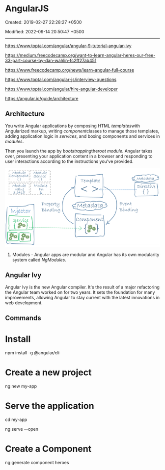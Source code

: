 # AngularJS

Created: 2019-02-27 22:28:27 +0500

Modified: 2022-09-14 20:50:47 +0500

---

<https://www.toptal.com/angular/angular-9-tutorial-angular-ivy>

<https://medium.freecodecamp.org/want-to-learn-angular-heres-our-free-33-part-course-by-dan-wahlin-fc2ff27ab451>

<https://www.freecodecamp.org/news/learn-angular-full-course>

<https://www.toptal.com/angular-js/interview-questions>

<https://www.toptal.com/angular/hire-angular-developer>

<https://angular.io/guide/architecture>

## Architecture

You write Angular applications by composing HTML *templates*with Angularized markup, writing *component*classes to manage those templates, adding application logic in *services*, and boxing components and services in *modules*.

Then you launch the app by *bootstrapping*the*root module*. Angular takes over, presenting your application content in a browser and responding to user interactions according to the instructions you've provided.

![image](media/AngularJS-image1.png)

1. Modules - Angular apps are modular and Angular has its own modularity system called *NgModules*.

## Angular Ivy

Angular Ivy is the new Angular compiler. It's the result of a major refactoring the Angular team worked on for two years. It sets the foundation for many improvements, allowing Angular to stay current with the latest innovations in web development.

## Commands

# Install

npm install -g @angular/cli

# Create a new project

ng new my-app

# Serve the application

cd my-app

ng serve --open

# Create a Component

ng generate component heroes
